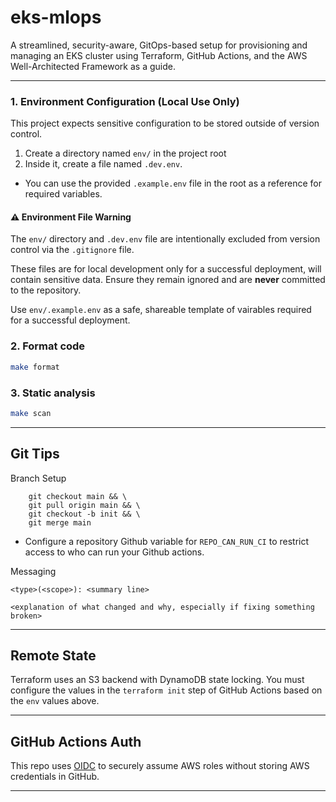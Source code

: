 # eks-mlops
A streamlined, security-aware, GitOps-based setup for provisioning and managing an EKS cluster using Terraform, GitHub Actions, and the AWS Well-Architected Framework as a guide.

---

### 1. Environment Configuration (Local Use Only)
This project expects sensitive configuration to be stored outside of version control.
1. Create a directory named `env/` in the project root
2. Inside it, create a file named `.dev.env`.<br>
- You can use the provided `.example.env` file in the root as a reference for required variables.

#### ⚠️ Environment File Warning
The `env/` directory and `.dev.env` file are intentionally excluded from version control via the `.gitignore` file.

These files are for local development only for a successful deployment, will contain sensitive data.
Ensure they remain ignored and are **never** committed to the repository.

Use `env/.example.env` as a safe, shareable template of vairables required for a successful deployment.

### 2. Format code
```bash
make format
```

### 3. Static analysis
```bash
make scan
```

---

## Git Tips
Branch Setup
```shell
    git checkout main && \
    git pull origin main && \
    git checkout -b init && \
    git merge main
```
- Configure a repository Github variable for `REPO_CAN_RUN_CI` to restrict access to who can run your Github actions.

Messaging
```
<type>(<scope>): <summary line>

<explanation of what changed and why, especially if fixing something broken>

```
---

## Remote State

Terraform uses an S3 backend with DynamoDB state locking. You must configure the values in the `terraform init` step of GitHub Actions based on the `env` values above.

---

## GitHub Actions Auth

This repo uses [OIDC](https://docs.aws.amazon.com/IAM/latest/UserGuide/id_roles_providers_create_oidc.html) to securely assume AWS roles without storing AWS credentials in GitHub.

---